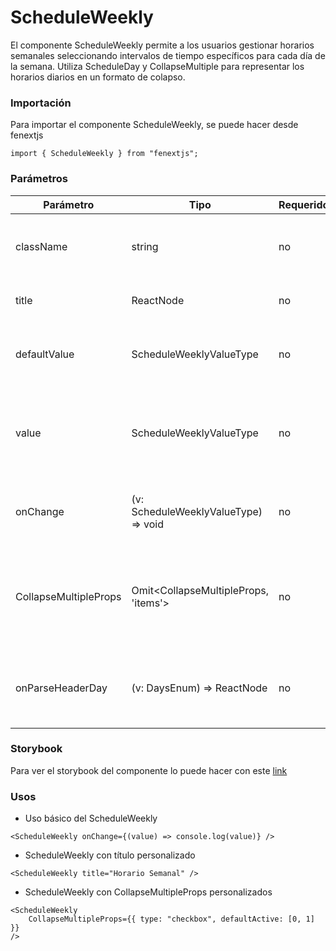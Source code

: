 # ScheduleWeekly

El componente ScheduleWeekly permite a los usuarios gestionar horarios semanales seleccionando intervalos de tiempo específicos para cada día de la semana. Utiliza ScheduleDay y CollapseMultiple para representar los horarios diarios en un formato de colapso.

### Importación

Para importar el componente ScheduleWeekly, se puede hacer desde fenextjs

```tsx copy
import { ScheduleWeekly } from "fenextjs";
```

### Parámetros

| Parámetro             | Tipo                                   | Requerido | Default                                                 | Descripcion                                                                                                   |
| --------------------- | -------------------------------------- | --------- | ------------------------------------------------------- | ------------------------------------------------------------------------------------------------------------- |
| className             | string                                 | no        | ''                                                      | Clase CSS para personalizar el contenedor del componente ScheduleWeekly.                                      |
| title                 | ReactNode                              | no        | 'Schedule Weekly'                                       | Título del componente ScheduleWeekly.                                                                         |
| defaultValue          | ScheduleWeeklyValueType                | no        | \{\}                                                    | Valor inicial del horario semanal, estructurado por días de la semana.                                        |
| value                 | ScheduleWeeklyValueType                | no        | undefined                                               | Valor actual del horario semanal, usado para el control del componente desde el exterior.                     |
| onChange              | (v: ScheduleWeeklyValueType) =\> void  | no        | N/A                                                     | Función callback para manejar cambios en el valor del horario semanal.                                        |
| CollapseMultipleProps | Omit\<CollapseMultipleProps, 'items'\> | no        | \{ name: 'schedule', type: 'radio', defaultActive: 0 \} | Props para personalizar el comportamiento del componente CollapseMultiple que envuelve cada día de la semana. |
| onParseHeaderDay      | (v: DaysEnum) =\> ReactNode            | no        | undefined                                               | Función para personalizar el encabezado de cada día de la semana en el colapso.                               |

### Storybook

Para ver el storybook del componente lo puede hacer con este [link](https://fenextjs-component-storybook.vercel.app/?path=/story/schedule-scheduleweekly--index)

### Usos

-   Uso básico del ScheduleWeekly

```tsx copy
<ScheduleWeekly onChange={(value) => console.log(value)} />
```

-   ScheduleWeekly con título personalizado

```tsx copy
<ScheduleWeekly title="Horario Semanal" />
```

-   ScheduleWeekly con CollapseMultipleProps personalizados

```tsx copy
<ScheduleWeekly
    CollapseMultipleProps={{ type: "checkbox", defaultActive: [0, 1] }}
/>
```
